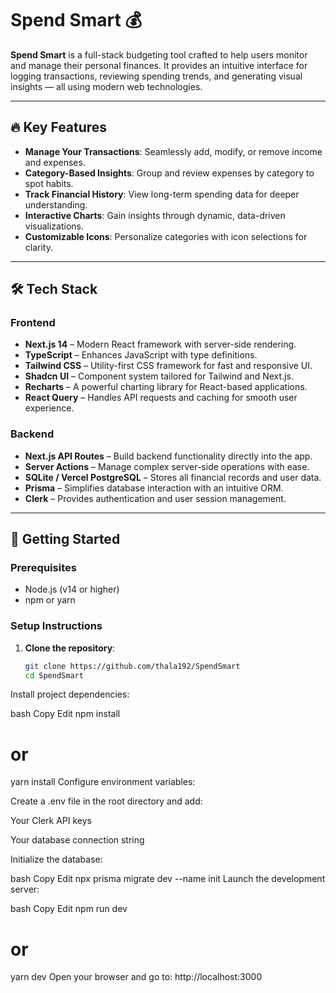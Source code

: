# Spend Smart 💰

**Spend Smart** is a full-stack budgeting tool crafted to help users monitor and manage their personal finances. It provides an intuitive interface for logging transactions, reviewing spending trends, and generating visual insights — all using modern web technologies.

---

## 🔥 Key Features

- **Manage Your Transactions**: Seamlessly add, modify, or remove income and expenses.
- **Category-Based Insights**: Group and review expenses by category to spot habits.
- **Track Financial History**: View long-term spending data for deeper understanding.
- **Interactive Charts**: Gain insights through dynamic, data-driven visualizations.
- **Customizable Icons**: Personalize categories with icon selections for clarity.

---

## 🛠 Tech Stack

### Frontend

- **Next.js 14** – Modern React framework with server-side rendering.
- **TypeScript** – Enhances JavaScript with type definitions.
- **Tailwind CSS** – Utility-first CSS framework for fast and responsive UI.
- **Shadcn UI** – Component system tailored for Tailwind and Next.js.
- **Recharts** – A powerful charting library for React-based applications.
- **React Query** – Handles API requests and caching for smooth user experience.

### Backend

- **Next.js API Routes** – Build backend functionality directly into the app.
- **Server Actions** – Manage complex server-side operations with ease.
- **SQLite / Vercel PostgreSQL** – Stores all financial records and user data.
- **Prisma** – Simplifies database interaction with an intuitive ORM.
- **Clerk** – Provides authentication and user session management.

---

## 🚀 Getting Started

### Prerequisites

- Node.js (v14 or higher)
- npm or yarn

### Setup Instructions

1. **Clone the repository**:

   ```bash
   git clone https://github.com/thala192/SpendSmart
   cd SpendSmart
Install project dependencies:

bash
Copy
Edit
npm install
# or
yarn install
Configure environment variables:

Create a .env file in the root directory and add:

Your Clerk API keys

Your database connection string

Initialize the database:

bash
Copy
Edit
npx prisma migrate dev --name init
Launch the development server:

bash
Copy
Edit
npm run dev
# or
yarn dev
Open your browser and go to:
http://localhost:3000

